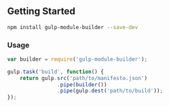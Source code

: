 
## Getting Started

```bash
npm install gulp-module-builder --save-dev
```

### Usage

```js
var builder = require('gulp-module-builder');

gulp.task('build', function() {
    return gulp.src('path/to/manifesto.json')
                .pipe(builder())
                .pipe(gulp.dest('path/to/build'));
});
```
